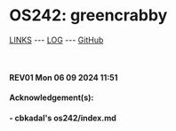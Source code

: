 ---
---

# OS242: greencrabby

[LINKS](LINKS/) --- [LOG](TXT/mylog.txt) --- [GitHub](https://github.com/greencrabby/os242)

<br><b>

#### REV01 Mon 06 09 2024 11:51

#### Acknowledgement(s):

#### - cbkadal's os242/index.md

<br>
